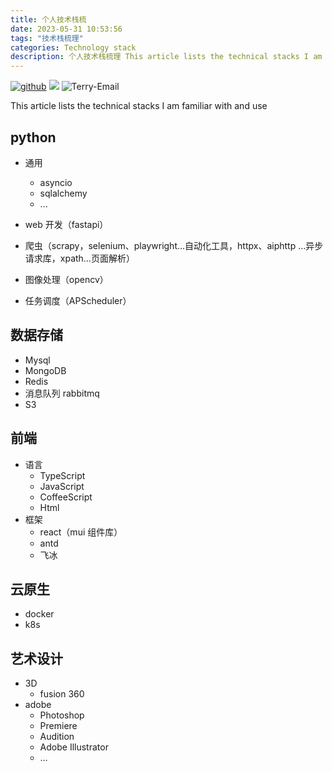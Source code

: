 ```yaml
---
title: 个人技术栈梳
date: 2023-05-31 10:53:56
tags: "技术栈梳理"
categories: Technology stack
description: 个人技术栈梳理 This article lists the technical stacks I am familiar with and use
---
```


[![github](https://img.shields.io/badge/github-Terry-brightgreen.svg?style=social)](https://github.com/2218084076)
[![](https://img.shields.io/badge/WeChat-Terry📷-success.svg?style=flat)](https://raw.githubusercontent.com/2218084076/personal-blog/main/img/WeChat.jpg)
![Terry-Email](https://img.shields.io/badge/Email-17601306065@163.com-red.svg?style=flat)

This article lists the technical stacks I am familiar with and use

<!--more-->

## python

- 通用

    - asyncio
    - sqlalchemy
    - ...

- web 开发（fastapi）
- 爬虫（scrapy，selenium、playwright…自动化工具，httpx、aiphttp …异步请求库，xpath…页面解析）
- 图像处理（opencv）
- 任务调度（APScheduler）

## 数据存储

- Mysql
- MongoDB
- Redis
- 消息队列 rabbitmq
- S3

## 前端

- 语言
    - TypeScript
    - JavaScript
    - CoffeeScript
    - Html
- 框架
    - react（mui 组件库）
    - antd
    - 飞冰

## 云原生

- docker
- k8s

## 艺术设计

- 3D
    - fusion 360
- adobe
    - Photoshop
    - Premiere
    - Audition
    - Adobe Illustrator
    - …
